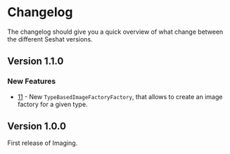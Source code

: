 # Changelog

The changelog should give you a quick overview of what change between the different Seshat versions.

## Version 1.1.0

### New Features

- [11](https://github.com/FHOOEAIST/imaging/issues/11) - New `TypeBasedImageFactoryFactory`, that allows to create an image factory for a given type.

## Version 1.0.0

First release of Imaging.